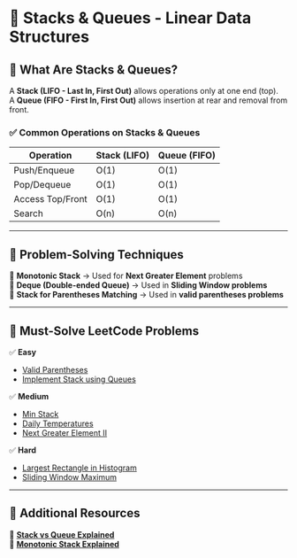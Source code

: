 
# 📂 Stacks & Queues - Linear Data Structures  

## **📌 What Are Stacks & Queues?**  
A **Stack (LIFO - Last In, First Out)** allows operations only at one end (top).  
A **Queue (FIFO - First In, First Out)** allows insertion at rear and removal from front.  

### **✅ Common Operations on Stacks & Queues**
| Operation  | Stack (LIFO) | Queue (FIFO) |
|------------|-------------|--------------|
| Push/Enqueue | O(1) | O(1) |
| Pop/Dequeue | O(1) | O(1) |
| Access Top/Front | O(1) | O(1) |
| Search | O(n) | O(n) |

---

## **📌 Problem-Solving Techniques**
🔹 **Monotonic Stack** → Used for **Next Greater Element** problems  
🔹 **Deque (Double-ended Queue)** → Used in **Sliding Window problems**  
🔹 **Stack for Parentheses Matching** → Used in **valid parentheses problems**  

---

## **📌 Must-Solve LeetCode Problems**
✅ **Easy**
- [Valid Parentheses](https://leetcode.com/problems/valid-parentheses/)  
- [Implement Stack using Queues](https://leetcode.com/problems/implement-stack-using-queues/)  

✅ **Medium**
- [Min Stack](https://leetcode.com/problems/min-stack/)  
- [Daily Temperatures](https://leetcode.com/problems/daily-temperatures/)  
- [Next Greater Element II](https://leetcode.com/problems/next-greater-element-ii/)  

✅ **Hard**
- [Largest Rectangle in Histogram](https://leetcode.com/problems/largest-rectangle-in-histogram/)  
- [Sliding Window Maximum](https://leetcode.com/problems/sliding-window-maximum/)  

---

## **📌 Additional Resources**
📜 **[Stack vs Queue Explained](https://www.geeksforgeeks.org/difference-between-stack-and-queue/)**  
📜 **[Monotonic Stack Explained](https://leetcode.com/discuss/general-discussion/786126/python-monotonic-stack-explained)**
